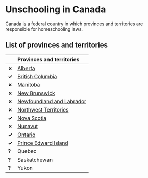 # Unschooling in Canada

Canada is a federal country in which provinces and territories are responsible for homeschooling laws.

## List of provinces and territories

| | Provinces and territories |
| - | :------ |
| __✗__ | [Alberta](Alberta.md) |
| __✓__ | [British Columbia](British-Columbia.md) |
| __✗__ | [Manitoba](Manitoba.md) |
| __✗__ | [New Brunswick](New-Brunswick.md) |
| __✗__ | [Newfoundland and Labrador](Newfoundland-and-Labrador.md) |
| __✗__ | [Northwest Territories](Northwest-Territories.md) |
| __✓__ | [Nova Scotia](Nova-Scotia.md) |
| __✗__ | [Nunavut](Nunavut.md) |
| __✓__ | [Ontario](Ontario.md) |
| __✓__ | [Prince Edward Island](Prince-Edward-Island.md) |
| __?__ | Quebec |
| __?__ | Saskatchewan |
| __?__ | Yukon |
